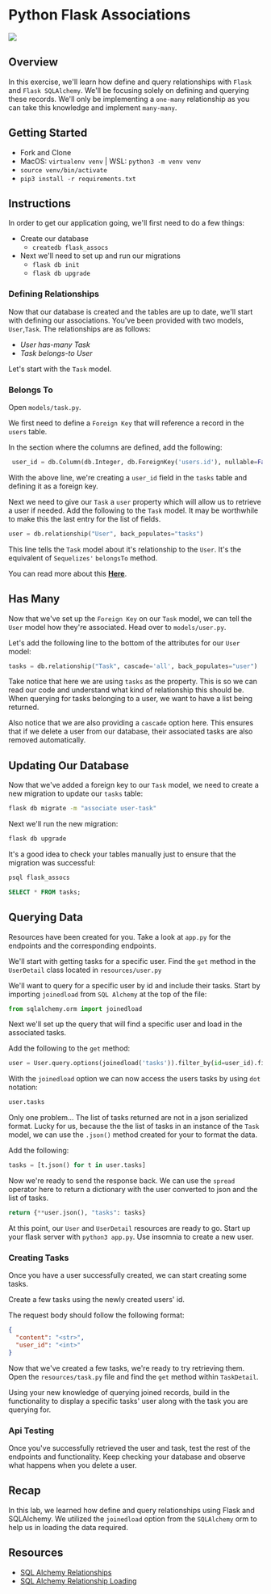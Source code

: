 # Python Flask Associations

![](https://i0.wp.com/blog.fossasia.org/wp-content/uploads/2018/05/Blog-Post-2-1.png?fit=828%2C315&ssl=1)

## Overview

In this exercise, we'll learn how define and query relationships with `Flask` and `Flask SQLAlchemy`. We'll be focusing solely on defining and querying these records. We'll only be implementing a `one-many` relationship as you can take this knowledge and implement `many-many`.

## Getting Started

- Fork and Clone
- MacOS: `virtualenv venv` | WSL: `python3 -m venv venv`
- `source venv/bin/activate`
- `pip3 install -r requirements.txt`

## Instructions

In order to get our application going, we'll first need to do a few things:

- Create our database
  - `createdb flask_assocs`
- Next we'll need to set up and run our migrations
  - `flask db init`
  - `flask db upgrade`

### Defining Relationships

Now that our database is created and the tables are up to date, we'll start with defining our associations. You've been provided with two models, `User`,`Task`. The relationships are as follows:

- _User has-many Task_
- _Task belongs-to User_

Let's start with the `Task` model.

### Belongs To

Open `models/task.py`.

We first need to define a `Foreign Key` that will reference a record in the `users` table.

In the section where the columns are defined, add the following:

```py
 user_id = db.Column(db.Integer, db.ForeignKey('users.id'), nullable=False)
```

With the above line, we're creating a `user_id` field in the `tasks` table and defining it as a foreign key.

Next we need to give our `Task` a `user` property which will allow us to retrieve a user if needed. Add the following to the `Task` model. It may be worthwhile to make this the last entry for the list of fields.

```py
user = db.relationship("User", back_populates="tasks")
```

This line tells the `Task` model about it's relationship to the `User`. It's the equivalent of `Sequelizes'` `belongsTo` method.

You can read more about this **[Here](https://rb.gy/p5qnnt)**.

## Has Many

Now that we've set up the `Foreign Key` on our `Task` model, we can tell the `User` model how they're associated. Head over to `models/user.py`.

Let's add the following line to the bottom of the attributes for our `User` model:

```py
tasks = db.relationship("Task", cascade='all', back_populates="user")
```

Take notice that here we are using `tasks` as the property. This is so we can read our code and understand what kind of relationship this should be. When querying for tasks belonging to a user, we want to have a list being returned.

Also notice that we are also providing a `cascade` option here. This ensures that if we delete a user from our database, their associated tasks are also removed automatically.

## Updating Our Database

Now that we've added a foreign key to our `Task` model, we need to create a new migration to update our `tasks` table:

```sh
flask db migrate -m "associate user-task"
```

Next we'll run the new migration:

```sh
flask db upgrade
```

It's a good idea to check your tables manually just to ensure that the migration was successful:

```sh
psql flask_assocs
```

```sql
SELECT * FROM tasks;
```

## Querying Data

Resources have been created for you. Take a look at `app.py` for the endpoints and the corresponding endpoints.

We'll start with getting tasks for a specific user. Find the `get` method in the `UserDetail` class located in `resources/user.py`

We'll want to query for a specific user by id and include their tasks. Start by importing `joinedload` from `SQL Alchemy` at the top of the file:

```py
from sqlalchemy.orm import joinedload
```

Next we'll set up the query that will find a specific user and load in the associated tasks.

Add the following to the `get` method:

```py
user = User.query.options(joinedload('tasks')).filter_by(id=user_id).first()
```

With the `joinedload` option we can now access the users tasks by using `dot` notation:

```py
user.tasks
```

Only one problem... The list of tasks returned are not in a json serialized format. Lucky for us, because the the list of tasks in an instance of the `Task` model, we can use the `.json()` method created for your to format the data.

Add the following:

```py
tasks = [t.json() for t in user.tasks]
```

Now we're ready to send the response back. We can use the `spread` operator here to return a dictionary with the user converted to json and the list of tasks.

```py
return {**user.json(), "tasks": tasks}
```

At this point, our `User` and `UserDetail` resources are ready to go. Start up your flask server with `python3 app.py`. Use insomnia to create a new user.

### Creating Tasks

Once you have a user successfully created, we can start creating some tasks.

Create a few tasks using the newly created users' id.

The request body should follow the following format:

```json
{
  "content": "<str>",
  "user_id": "<int>"
}
```

Now that we've created a few tasks, we're ready to try retrieving them. Open the `resources/task.py` file and find the `get` method within `TaskDetail`.

Using your new knowledge of querying joined records, build in the functionality to display a specific tasks' user along with the task you are querying for.

### Api Testing

Once you've successfully retrieved the user and task, test the rest of the endpoints and functionality. Keep checking your database and observe what happens when you delete a user.

## Recap

In this lab, we learned how define and query relationships using Flask and SQLAlchemy. We utilized the `joinedload` option from the `SQLAlchemy` orm to help us in loading the data required.

## Resources

- [SQL Alchemy Relationships](https://bit.ly/2OZVi9d)
- [SQL Alchemy Relationship Loading](https://bit.ly/3vWgiyh)
